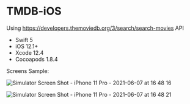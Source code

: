 # TMDB-iOS

Using https://developers.themoviedb.org/3/search/search-movies API

* Swift 5
* iOS 12.1+
* Xcode 12.4
* Cocoapods 1.8.4


Screens Sample:

![Simulator Screen Shot - iPhone 11 Pro - 2021-06-07 at 16 48 16](https://user-images.githubusercontent.com/16417174/121242662-1c96d600-c89d-11eb-8187-979ab1b8d84a.png)


![Simulator Screen Shot - iPhone 11 Pro - 2021-06-07 at 16 48 21](https://user-images.githubusercontent.com/16417174/121242681-23254d80-c89d-11eb-94f4-e9106f8eead7.png)
